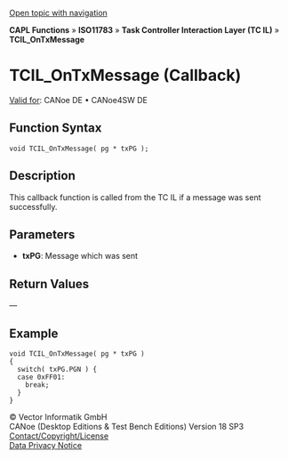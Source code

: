 [Open topic with navigation](../../../../../../CANoeDEFamily.htm#Topics/CAPLFunctions/ISO11783/ISOInteractionLayerTC/Functions/CAPLfunctionIso11783TCILOnTxMessage.md)

**CAPL Functions** » **ISO11783** » **Task Controller Interaction Layer (TC IL)** » **TCIL_OnTxMessage**

# TCIL_OnTxMessage (Callback)

[Valid for](../../../../Shared/FeatureAvailability.md): CANoe DE • CANoe4SW DE

## Function Syntax

```plaintext
void TCIL_OnTxMessage( pg * txPG );
```

## Description

This callback function is called from the TC IL if a message was sent successfully.

## Parameters

- **txPG**: Message which was sent

## Return Values

—

## Example

```plaintext
void TCIL_OnTxMessage( pg * txPG )
{
  switch( txPG.PGN ) {
  case 0xFF01:
    break;
  }
}
```

© Vector Informatik GmbH  
CANoe (Desktop Editions & Test Bench Editions) Version 18 SP3  
[Contact/Copyright/License](../../../../Shared/ContactCopyrightLicense.md)  
[Data Privacy Notice](https://www.vector.com/int/en/company/get-info/privacy-policy/)